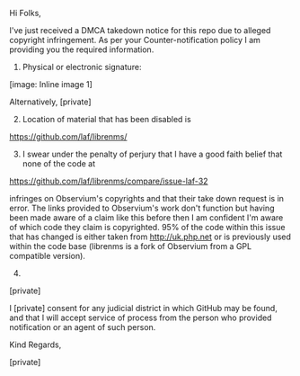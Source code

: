 Hi Folks,

I've just received a DMCA takedown notice for this repo due to alleged
copyright infringement. As per your Counter-notification policy I am
providing you the required information.

1. Physical or electronic signature:

[image: Inline image 1]

Alternatively, [private]

2. Location of material that has been disabled is

https://github.com/laf/librenms/

3. I swear under the penalty of perjury that I have a good faith belief
that none of the code at

https://github.com/laf/librenms/compare/issue-laf-32 

infringes on Observium's copyrights and that their take down request is in error. The
links provided to Observium's work don't function but having been made
aware of a claim like this before then I am confident I'm aware of which
code they claim is copyrighted. 95% of the code within this issue that has
changed is either taken from http://uk.php.net or is previously used within
the code base (librenms is a fork of Observium from a GPL compatible
version).

4.
[private]

I [private] consent for any judicial district in which GitHub may be
found, and that I will accept service of process from the person who
provided notification or an agent of such person.

Kind Regards,

[private]

